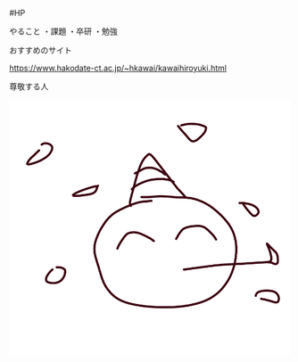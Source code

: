 #HP

 
やること
・課題
・卒研
・勉強


おすすめのサイト

https://www.hakodate-ct.ac.jp/~hkawai/kawaihiroyuki.html

尊敬する人

![説明文](./tst.png  "ポップアップ文字") 
